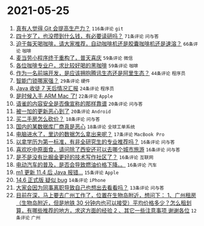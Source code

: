 # 2021-05-25

1. [真有人觉得 Git 会提高生产力？](https://www.v2ex.com/t/779029) `116条评论` `git`
1. [四十岁了，也没攒到什么钱，有必要读研吗？](https://www.v2ex.com/t/778984) `71条评论` `问与答`
1. [迫于每天喝咖啡，请大家推荐，自动咖啡机还是胶囊咖啡机还是速溶？](https://www.v2ex.com/t/779002) `66条评论` `咖啡`
1. [麦当劳小程序终于重构了，普天喜庆](https://www.v2ex.com/t/779012) `59条评论` `微信`
1. [各位咖啡专业户，求比较好喝的黑咖啡](https://www.v2ex.com/t/778985) `59条评论` `咖啡`
1. [作为一名前端开发，是应该拥抱腾讯生态还是阿里生态？](https://www.v2ex.com/t/779070) `44条评论` `程序员`
1. [智能门锁哪家强？](https://www.v2ex.com/t/779053) `29条评论` `硬件`
1. [Java 收徒 7 天后情况汇报](https://www.v2ex.com/t/779074) `24条评论` `程序员`
1. [是时候入手 ARM Mac 了!](https://www.v2ex.com/t/779063) `22条评论` `Apple`
1. [语雀的内容安全是否像宣称的那样靠谱](https://www.v2ex.com/t/779001) `20条评论` `问与答`
1. [被一加的更新恶心到了](https://www.v2ex.com/t/778993) `20条评论` `Android`
1. [买二手房怎么砍价？](https://www.v2ex.com/t/779061) `18条评论` `问与答`
1. [国内的某数据库厂商真是恶心](https://www.v2ex.com/t/779035) `18条评论` `全球工单系统`
1. [电脑进水了，里边的数据怎么拿出来呢？](https://www.v2ex.com/t/779071) `17条评论` `MacBook Pro`
1. [以拿学历为第一标准，有非全研究生的专业推荐吗？](https://www.v2ex.com/t/779086) `16条评论` `问与答`
1. [喜欢吃中原面食，请问除了西安还可以去哪个城市旅游](https://www.v2ex.com/t/779036) `16条评论` `问与答`
1. [是不是没有比掘金更好的技术写作社区了？](https://www.v2ex.com/t/779020) `16条评论` `互联网`
1. [电动汽车的普及，是否会导致燃油价格下降。。](https://www.v2ex.com/t/778991) `16条评论` `汽车`
1. [m1 更新 11.4 后 Java 报错...](https://www.v2ex.com/t/779062) `15条评论` `Apple`
1. [14.6 正式版 疑似 bug](https://www.v2ex.com/t/779037) `14条评论` `iPhone`
1. [大家会因为同事离职导致自己也想出去看看吗？](https://www.v2ex.com/t/779005) `13条评论` `问与答`
1. [目前在深，马上要去广州工作了，位置在生物岛附近，想问下： 1、广州租房（生物岛附近，但是地铁 30 分钟内也可以接受）平均价格多少？怎么租划算，有哪些推荐的地方，求这方面的经验 2 、其它一些注意事项 谢谢各位](https://www.v2ex.com/t/779066) `12条评论` `广州`
